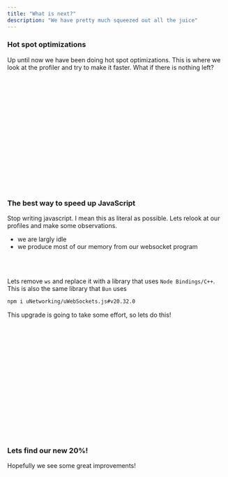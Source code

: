 ```yaml
---
title: "What is next?"
description: "We have pretty much squeezed out all the juice"
---
```


### Hot spot optimizations
Up until now we have been doing hot spot optimizations.  This is where we look
at the profiler and try to make it faster.  What if there is nothing left?

<br/>
<br/>
<br/>
<br/>
<br/>
<br/>
<br/>
<br/>
<br/>
<br/>
<br/>
<br/>
<br/>
<br/>
<br/>

### The best way to speed up JavaScript
Stop writing javascript.  I mean this as literal as possible.  Lets relook at
our profiles and make some observations.

* we are largly idle
* we produce most of our memory from our websocket program

<br/>
<br/>

Lets remove `ws` and replace it with a library that uses `Node Bindings/C++`.
This is also the same library that `Bun` uses

```bash
npm i uNetworking/uWebSockets.js#v20.32.0
```

This upgrade is going to take some effort, so lets do this!

<br/>
<br/>
<br/>
<br/>
<br/>
<br/>
<br/>
<br/>
<br/>
<br/>
<br/>
<br/>
<br/>
<br/>
<br/>

### Lets find our new 20%!
Hopefully we see some great improvements!

<br/>
<br/>
<br/>
<br/>
<br/>
<br/>
<br/>
<br/>
<br/>
<br/>
<br/>
<br/>
<br/>
<br/>
<br/>

